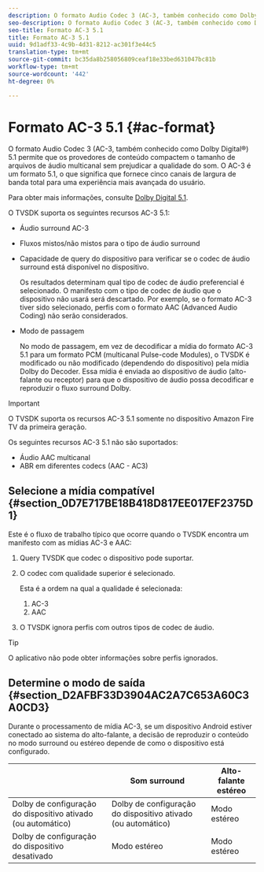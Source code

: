 ```yaml
---
description: O formato Audio Codec 3 (AC-3, também conhecido como Dolby Digital®) 5.1 permite que os provedores de conteúdo compactem o tamanho de arquivos de áudio multicanal sem prejudicar a qualidade do som. O AC-3 é um formato 5.1, o que significa que fornece cinco canais de largura de banda total para uma experiência mais avançada do usuário.
seo-description: O formato Audio Codec 3 (AC-3, também conhecido como Dolby Digital®) 5.1 permite que os provedores de conteúdo compactem o tamanho de arquivos de áudio multicanal sem prejudicar a qualidade do som. O AC-3 é um formato 5.1, o que significa que fornece cinco canais de largura de banda total para uma experiência mais avançada do usuário.
seo-title: Formato AC-3 5.1
title: Formato AC-3 5.1
uuid: 9d1adf33-4c9b-4d31-8212-ac301f3e44c5
translation-type: tm+mt
source-git-commit: bc35da8b258056809ceaf18e33bed631047bc81b
workflow-type: tm+mt
source-wordcount: '442'
ht-degree: 0%

---
```



# Formato AC-3 5.1 {#ac-format}

O formato Audio Codec 3 (AC-3, também conhecido como Dolby Digital®) 5.1 permite que os provedores de conteúdo compactem o tamanho de arquivos de áudio multicanal sem prejudicar a qualidade do som. O AC-3 é um formato 5.1, o que significa que fornece cinco canais de largura de banda total para uma experiência mais avançada do usuário.

Para obter mais informações, consulte [Dolby Digital 5.1](https://www.dolby.com/us/en/technologies/dolby-digital.html).

O TVSDK suporta os seguintes recursos AC-3 5.1:

* Áudio surround AC-3
* Fluxos mistos/não mistos para o tipo de áudio surround
* Capacidade de query do dispositivo para verificar se o codec de áudio surround está disponível no dispositivo.

   Os resultados determinam qual tipo de codec de áudio preferencial é selecionado. O manifesto com o tipo de codec de áudio que o dispositivo não usará será descartado. Por exemplo, se o formato AC-3 tiver sido selecionado, perfis com o formato AAC (Advanced Audio Coding) não serão considerados.
* Modo de passagem

   No modo de passagem, em vez de decodificar a mídia do formato AC-3 5.1 para um formato PCM (multicanal Pulse-code Modules), o TVSDK é modificado ou não modificado (dependendo do dispositivo) pela mídia Dolby do Decoder. Essa mídia é enviada ao dispositivo de áudio (alto-falante ou receptor) para que o dispositivo de áudio possa decodificar e reproduzir o fluxo surround Dolby.

>[!IMPORTANT]
>
>O TVSDK suporta os recursos AC-3 5.1 somente no dispositivo Amazon Fire TV da primeira geração.

Os seguintes recursos AC-3 5.1 não são suportados:

* Áudio AAC multicanal
* ABR em diferentes codecs (AAC - AC3)

## Selecione a mídia compatível {#section_0D7E717BE18B418D817EE017EF2375D1}

Este é o fluxo de trabalho típico que ocorre quando o TVSDK encontra um manifesto com as mídias AC-3 e AAC:

1. Query TVSDK que codec o dispositivo pode suportar.
1. O codec com qualidade superior é selecionado.

   Esta é a ordem na qual a qualidade é selecionada:

   1. AC-3
   1. AAC

1. O TVSDK ignora perfis com outros tipos de codec de áudio.

>[!TIP]
>
>O aplicativo não pode obter informações sobre perfis ignorados.

## Determine o modo de saída {#section_D2AFBF33D3904AC2A7C653A60C3A0CD3}

Durante o processamento de mídia AC-3, se um dispositivo Android estiver conectado ao sistema do alto-falante, a decisão de reproduzir o conteúdo no modo surround ou estéreo depende de como o dispositivo está configurado.

|  | **Som surround** | **Alto-falante estéreo** |
|---|---|---|
| Dolby de configuração do dispositivo ativado (ou automático) | Dolby de configuração do dispositivo ativado (ou automático) | Modo estéreo |
| Dolby de configuração do dispositivo desativado | Modo estéreo | Modo estéreo |